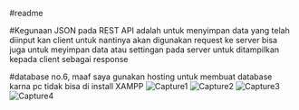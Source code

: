 #readme

#Kegunaan JSON pada REST API adalah untuk menyimpan data yang telah diinput kan client untuk nantinya akan digunakan request ke server bisa juga untuk meyimpan data atau settingan pada server untuk ditampilkan kepada client sebagai response

#database no.6, maaf saya gunakan hosting untuk membuat database karna pc tidak bisa di install XAMPP
![Capture1](https://user-images.githubusercontent.com/32476892/71766395-5d651f80-2f32-11ea-81f6-069566bdb998.PNG)
![Capture2](https://user-images.githubusercontent.com/32476892/71766396-5fc77980-2f32-11ea-9152-c7a771b6bf49.PNG)
![Capture3](https://user-images.githubusercontent.com/32476892/71766397-5fc77980-2f32-11ea-8e12-d93e2d1fb748.PNG)
![Capture4](https://user-images.githubusercontent.com/32476892/71766398-60601000-2f32-11ea-8181-80fb74d4783e.PNG)
